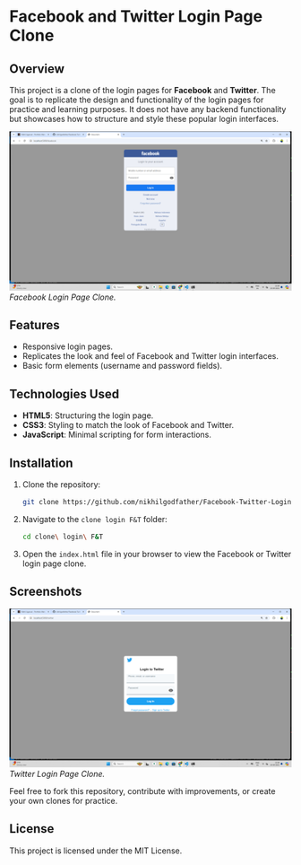 # Facebook and Twitter Login Page Clone

## Overview

This project is a clone of the login pages for **Facebook** and **Twitter**. The goal is to replicate the design and functionality of the login pages for practice and learning purposes. It does not have any backend functionality but showcases how to structure and style these popular login interfaces.

![Facebook Login Clone](https://github.com/nikhilgodfather/Facebook-Twitter-Login-Page-/blob/main/clone%20login%20F%26T/Preview/Screenshot1.png)  
*Facebook Login Page Clone.*

## Features

- Responsive login pages.
- Replicates the look and feel of Facebook and Twitter login interfaces.
- Basic form elements (username and password fields).

## Technologies Used

- **HTML5**: Structuring the login page.
- **CSS3**: Styling to match the look of Facebook and Twitter.
- **JavaScript**: Minimal scripting for form interactions.

## Installation

1. Clone the repository:
    ```bash
    git clone https://github.com/nikhilgodfather/Facebook-Twitter-Login-Page-.git
    ```
2. Navigate to the `clone login F&T` folder:
    ```bash
    cd clone\ login\ F&T
    ```

3. Open the `index.html` file in your browser to view the Facebook or Twitter login page clone.

## Screenshots

![Twitter Login Clone](https://github.com/nikhilgodfather/Facebook-Twitter-Login-Page-/blob/main/clone%20login%20F%26T/Preview/Screenshot2.png)  
*Twitter Login Page Clone.*

Feel free to fork this repository, contribute with improvements, or create your own clones for practice.

## License

This project is licensed under the MIT License.
